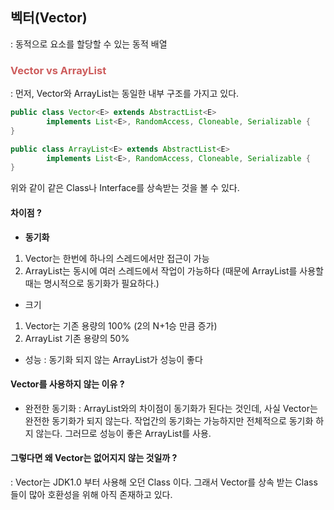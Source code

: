## 벡터(Vector)
: 동적으로 요소를 할당할 수 있는 동적 배열

### <span style="color:indianred">Vector vs ArrayList</span>
: 먼저, Vector와 ArrayList는 동일한 내부 구조를 가지고 있다.

```java
public class Vector<E> extends AbstractList<E> 
		implements List<E>, RandomAccess, Cloneable, Serializable {
}

public class ArrayList<E> extends AbstractList<E> 
		implements List<E>, RandomAccess, Cloneable, Serializable {
}
```

위와 같이 같은 Class나 Interface를 상속받는 것을 볼 수 있다.

#### 차이점 ?

- **동기화**
 1. Vector는 한번에 하나의 스레드에서만 접근이 가능
 2. ArrayList는 동시에 여러 스레드에서 작업이 가능하다 (때문에 ArrayList를 사용할 때는 명시적으로 동기화가 필요하다.)
 
- 크기
1. Vector는 기존 용량의 100% (2의 N+1승 만큼 증가)
2. ArrayList 기존 용량의 50%
 
- 성능
: 동기화 되지 않는 ArrayList가 성능이 좋다

#### Vector를 사용하지 않는 이유 ?
 
- 완전한 동기화
: ArrayList와의 차이점이 동기화가 된다는 것인데, 사실 Vector는 완전한 동기화가 되지 않는다. 작업간의 동기화는 가능하지만 전체적으로 동기화 하지 않는다. 그러므로 성능이 좋은 ArrayList를 사용.


#### 그렇다면 왜 Vector는 없어지지 않는 것일까 ?
: Vector는 JDK1.0 부터 사용해 오던 Class 이다. 그래서 Vector를 상속 받는 Class들이 많아 호환성을 위해 아직 존재하고 있다.

